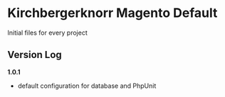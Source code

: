 Kirchbergerknorr Magento Default
======================================

Initial files for every project

Version Log
-----------

**1.0.1**
- default configuration for database and PhpUnit
